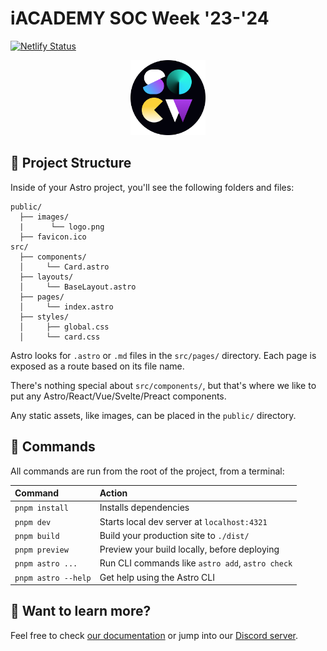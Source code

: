 # iACADEMY SOC Week '23-'24

[![Netlify Status](https://api.netlify.com/api/v1/badges/1722e841-cb24-4a6d-92b6-30c3dfc7c9d0/deploy-status)](https://app.netlify.com/sites/iacademy-socw/deploys)

<p align="center">
<img src="./public/images/logo.png" alt="logo" width="120" height="120" />

</p>

## 🚀 Project Structure

Inside of your Astro project, you'll see the following folders and files:

```text
public/
  ├── images/
  |      └── logo.png
  ├── favicon.ico
src/
  ├── components/
  │     └── Card.astro
  ├── layouts/
  │     └── BaseLayout.astro
  ├── pages/
  │     └── index.astro
  ├── styles/
  │     ├── global.css
  │     └── card.css
```

Astro looks for `.astro` or `.md` files in the `src/pages/` directory. Each page is exposed as a route based on its file name.

There's nothing special about `src/components/`, but that's where we like to put any Astro/React/Vue/Svelte/Preact components.

Any static assets, like images, can be placed in the `public/` directory.

## 🧞 Commands

All commands are run from the root of the project, from a terminal:

| Command             | Action                                           |
| :------------------ | :----------------------------------------------- |
| `pnpm install`      | Installs dependencies                            |
| `pnpm dev`          | Starts local dev server at `localhost:4321`      |
| `pnpm build`        | Build your production site to `./dist/`          |
| `pnpm preview`      | Preview your build locally, before deploying     |
| `pnpm astro ...`    | Run CLI commands like `astro add`, `astro check` |
| `pnpm astro --help` | Get help using the Astro CLI                     |

## 👀 Want to learn more?

Feel free to check [our documentation](https://docs.astro.build) or jump into our [Discord server](https://astro.build/chat).
